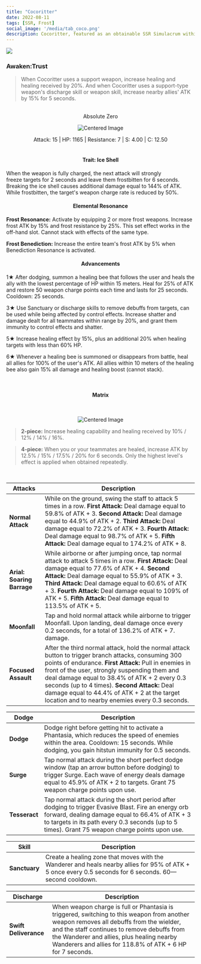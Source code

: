 ```yaml
---
title: "Cocoritter"
date: 2022-08-11
tags: [SSR, Frost]
social_image: '/media/tab_coco.png'
description: Cocoritter, featured as an obtainable SSR Simulacrum within the simulacrum system, associated with the weapon Absolute Zero.
---
```


![](https://i.postimg.cc/fLS6zjVY/Simulacrum-Cocoritter-Awaken.webp)

### Awaken:Trust

> When Cocoritter uses a support weapon, increase healing and healing received by 20%. And when Cocoritter uses a support-type weapon's discharge skill or weapon skill, increase nearby allies' ATK by 15% for 5 seconds.

</br>

<center>Absolute Zero</center>
<p align="center">
<img src="https://i.postimg.cc/nzSXvx2v/Icon-Weapon-Absolute-Zero.webp" alt="Centered Image">
</p>
<center>
Attack: 15 | HP: 1165 | Resistance: 7 | S: 4.00 | C: 12.50
</center>

</br>

<h4 style="text-align: center;"> Trait: Ice Shell </h4>

When the weapon is fully charged, the next attack will strongly freeze targets for 2 seconds and leave them frostbitten for 6 seconds. Breaking the ice shell causes additional damage equal to 144% of ATK. While frostbitten, the target's weapon charge rate is reduced by 50%.

<h4 style="text-align: center;"> Elemental Resonance </h4>

**Frost Resonance:** Activate by equipping 2 or more frost weapons. Increase frost ATK by 15% and frost resistance by 25%. This set effect works in the off-hand slot. Cannot stack with effects of the same type.

**Frost Benediction:** Increase the entire team's frost ATK by 5% when Benediction Resonance is activated.


<h4 style="text-align: center;"> Advancements </h4>


1★ After dodging, summon a healing bee that follows the user and heals the ally with the lowest percentage of HP within 15 meters. Heal for 25% of ATK and restore 50 weapon charge points each time and lasts for 25 seconds. Cooldown: 25 seconds.


3★ Use Sanctuary or discharge skills to remove debuffs from targets, can be used while being affected by control effects. Increase shatter and damage dealt for all teammates within range by 20%, and grant them immunity to control effects and shatter.


5★ Increase healing effect by 15%, plus an additional 20% when healing targets with less than 60% HP.

6★ Whenever a healing bee is summoned or disappears from battle, heal all allies for 100% of the user's ATK. All allies within 10 meters of the healing bee also gain 15% all damage and healing boost (cannot stack).




</br>

<h4 style="text-align: center;"> Matrix </h4>

</br>

<p align="center">
    <img src="https://i.postimg.cc/fRfwZ1bg/Coco-m.png" alt="Centered Image">
</p>

> **2-piece:** Increase healing capability and healing received by 10% / 12% / 14% / 16%.

> **4-piece:** When you or your teammates are healed, increase ATK by 12.5% / 15% / 17.5% / 20% for 6 seconds. Only the highest level's effect is applied when obtained repeatedly.

</br>


| Attacks          | Description                                                                                                                     |
|-----------------|---------------------------------------------------------------------------------------------------------------------------------|
| **Normal Attack** | While on the ground, swing the staff to attack 5 times in a row. **First Attack:** Deal damage equal to 59.8% of ATK + 3. **Second Attack:** Deal damage equal to 44.9% of ATK + 2. **Third Attack:** Deal damage equal to 72.2% of ATK + 3. **Fourth Attack:** Deal damage equal to 98.7% of ATK + 5. **Fifth Attack:** Deal damage equal to 174.2% of ATK + 8. |
| **Arial: Soaring Barrage**| While airborne or after jumping once, tap normal attack to attack 5 times in a row. **First Attack:** Deal damage equal to 77.6% of ATK + 4. **Second Attack:** Deal damage equal to 55.9% of ATK + 3. **Third Attack:** Deal damage equal to 60.6% of ATK + 3. **Fourth Attack:** Deal damage equal to 109% of ATK + 5. **Fifth Attack:** Deal damage equal to 113.5% of ATK + 5. |
| **Moonfall**| Tap and hold normal attack while airborne to trigger Moonfall. Upon landing, deal damage once every 0.2 seconds, for a total of 136.2% of ATK + 7. damage. |
| **Focused Assault**| After the third normal attack, hold the normal attack button to trigger branch attacks, consuming 300 points of endurance. **First Attack:** Pull in enemies in front of the user, strongly suspending them and deal damage equal to 38.4% of ATK + 2 every 0.3 seconds (up to 4 times). **Second Attack:** Deal damage equal to 44.4% of ATK + 2 at the target location and to nearby enemies every 0.3 seconds. |


| Dodge          | Description                                                                                                                     |
|-----------------|---------------------------------------------------------------------------------------------------------------------------------|
| **Dodge** | Dodge right before getting hit to activate a Phantasia, which reduces the speed of enemies within the area. Cooldown: 15 seconds. While dodging, you gain hitstun immunity for 0.5 seconds. |
| **Surge**| Tap normal attack during the short perfect dodge window (tap an arrow button before dodging) to trigger Surge. Each wave of energy deals damage equal to 45.9% of ATK + 2 to targets. Grant 75 weapon charge points upon use. |
| **Tesseract**| Tap normal attack during the short period after dodging to trigger Evasive Blast. Fire an energy orb forward, dealing damage equal to 66.4% of ATK + 3 to targets in its path every 0.3 seconds (up to 5 times). Grant 75 weapon charge points upon use. |


| Skill          | Description                                                                                                                     |
|-----------------|---------------------------------------------------------------------------------------------------------------------------------|
| **Sanctuary** | Create a healing zone that moves with the Wanderer and heals nearby allies for 95% of ATK + 5 once every 0.5 seconds for 6 seconds. 60—second cooldown. |


|Discharge          | Description                                                                                                                     |
|-----------------|---------------------------------------------------------------------------------------------------------------------------------|
| **Swift Deliverance** | When weapon charge is full or Phantasia is triggered, switching to this weapon from another weapon removes all debuffs from the wielder, and the staff continues to remove debuffs from the Wanderer and allies, plus healing nearby Wanderers and allies for 118.8% of ATK + 6 HP for 7 seconds. |



